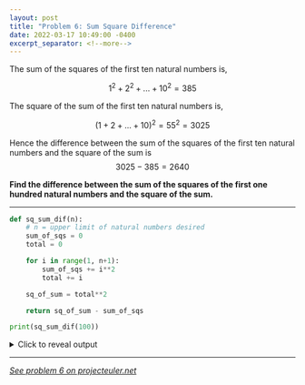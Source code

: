```yaml
---
layout: post
title: "Problem 6: Sum Square Difference"
date: 2022-03-17 10:49:00 -0400
excerpt_separator: <!--more-->
---
```

The sum of the squares of the first ten natural numbers is,

$$1^2+2^2+...+10^2=385$$

The square of the sum of the first ten natural numbers is,

$$(1+2+...+10)^2=55^2=3025$$

Hence the difference between the sum of the squares of the first ten natural numbers and the square of the sum is $$3025-385=2640$$

**Find the difference between the sum of the squares of the first one hundred natural numbers and the square of the sum.**
<!--more-->

***

```py
def sq_sum_dif(n):
    # n = upper limit of natural numbers desired
    sum_of_sqs = 0
    total = 0

    for i in range(1, n+1):
        sum_of_sqs += i**2
        total += i

    sq_of_sum = total**2

    return sq_of_sum - sum_of_sqs

print(sq_sum_dif(100))
```

<details> 
  <summary>Click to reveal output</summary>
  {% highlight py%}
  25164150{% endhighlight %}
</details>

***

*[See problem 6 on projecteuler.net](https://projecteuler.net/problem=6)*